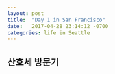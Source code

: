```yaml
---
layout: post
title:  "Day 1 in San Francisco"
date:   2017-04-28 23:14:12 -0700
categories: life in Seattle
---
```


## 산호세 방문기
